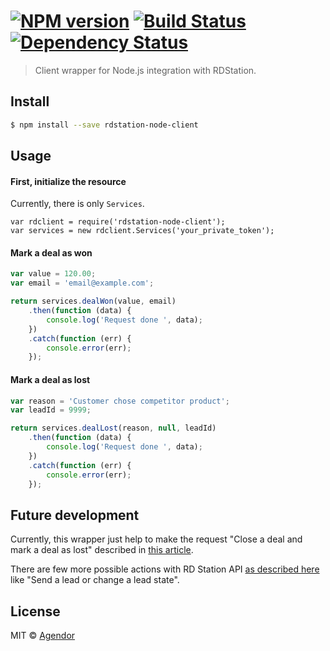 #  [![NPM version][npm-image]][npm-url] [![Build Status][travis-image]][travis-url] [![Dependency Status][daviddm-url]][daviddm-image]

> Client wrapper for Node.js integration with RDStation.


## Install

```sh
$ npm install --save rdstation-node-client
```


## Usage

#### First, initialize the resource

Currently, there is only `Services`.

```
var rdclient = require('rdstation-node-client');
var services = new rdclient.Services('your_private_token');
```

#### Mark a deal as won

```js
var value = 120.00;
var email = 'email@example.com';

return services.dealWon(value, email)
    .then(function (data) {
        console.log('Request done ', data);
    })
    .catch(function (err) {
        console.error(err);
    });
```

#### Mark a deal as lost

```js
var reason = 'Customer chose competitor product';
var leadId = 9999;

return services.dealLost(reason, null, leadId)
    .then(function (data) {
        console.log('Request done ', data);
    })
    .catch(function (err) {
        console.error(err);
    });
```

## Future development

Currently, this wrapper just help to make the request "Close a deal and mark a deal as lost" described in [this article][rd-api-help-deal].

There are few more possible actions with RD Station API [as described here][rd-api-help-all] like "Send a lead or change a lead state".

## License

MIT © [Agendor](https://www.agendor.com.br/)


[npm-url]: https://npmjs.org/package/rdstation-node-client
[npm-image]: https://badge.fury.io/js/rdstation-node-client.svg
[travis-url]: https://travis-ci.org/agendor/rdstation-node-client
[travis-image]: https://travis-ci.org/agendor/rdstation-node-client.svg?branch=master
[daviddm-url]: https://david-dm.org/agendor/rdstation-node-client.svg?theme=shields.io
[daviddm-image]: https://david-dm.org/agendor/rdstation-node-client
[rd-api-help-deal]: http://ajuda.rdstation.com.br/hc/pt-br/articles/202640385-Marcar-venda-e-lost-via-formul%C3%A1rio-pr%C3%B3prio-ou-sistema-API-
[rd-api-help-all]: http://ajuda.rdstation.com.br/hc/pt-br/articles/200310549-Guia-de-integra%C3%A7%C3%B5es-com-o-RD-Station